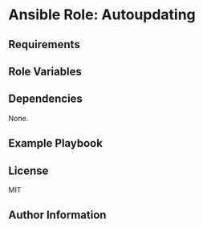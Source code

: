 # Ansible Role: Autoupdating


## Requirements


## Role Variables


## Dependencies

None.

## Example Playbook


## License

MIT

## Author Information

